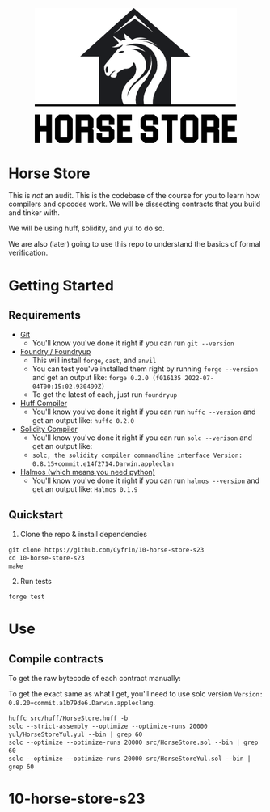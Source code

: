 <p align="center">
<img src="./images/horse-store.png" width="400" alt="horse-store">
<br/>

# Horse Store 

This is *not* an audit. This is the codebase of the course for you to learn how compilers and opcodes work. We will be dissecting contracts that you build and tinker with. 

We will be using huff, solidity, and yul to do so.

We are also (later) going to use this repo to understand the basics of formal verification. 

# Getting Started

## Requirements

-   [Git](https://git-scm.com/book/en/v2/Getting-Started-Installing-Git)  
    -   You'll know you've done it right if you can run `git --version`
-   [Foundry / Foundryup](https://github.com/gakonst/foundry)
    -   This will install `forge`, `cast`, and `anvil`
    -   You can test you've installed them right by running `forge --version` and get an output like: `forge 0.2.0 (f016135 2022-07-04T00:15:02.930499Z)`
    -   To get the latest of each, just run `foundryup`
-   [Huff Compiler](https://docs.huff.sh/get-started/installing/)
    -   You'll know you've done it right if you can run `huffc --version` and get an output like: `huffc 0.2.0`
-   [Solidity Compiler](https://docs.soliditylang.org/en/latest/installing-solidity.html)
    -   You'll know you've done it right if you can run `solc --verison` and get an output like:
    -   `solc, the solidity compiler commandline interface Version: 0.8.15+commit.e14f2714.Darwin.appleclan`
-   [Halmos (which means you need python)](https://github.com/a16z/halmos)
    -   You'll know you've done it right if you can run `halmos --version` and get an output like: `Halmos 0.1.9`


## Quickstart

1. Clone the repo & install dependencies

```
git clone https://github.com/Cyfrin/10-horse-store-s23
cd 10-horse-store-s23
make
```

2. Run tests

```
forge test
```

# Use

## Compile contracts 

To get the raw bytecode of each contract manually:

To get the exact same as what I get, you'll need to use solc version `Version: 0.8.20+commit.a1b79de6.Darwin.appleclang`. 

```
huffc src/huff/HorseStore.huff -b
solc --strict-assembly --optimize --optimize-runs 20000 yul/HorseStoreYul.yul --bin | grep 60 
solc --optimize --optimize-runs 20000 src/HorseStore.sol --bin | grep 60 
solc --optimize --optimize-runs 20000 src/HorseStoreYul.sol --bin | grep 60 
```
# 10-horse-store-s23
